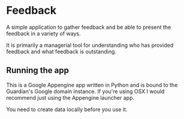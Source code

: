 # Feedback

A simple application to gather feedback and be able to present the feedback in a variety of ways.

It is primarily a managerial tool for understanding who has provided feedback and what feedback is outstanding.

## Running the app

This is a Google Appengine app written in Python and is bound to the Guardian's Google domain instance. If you're using OSX I would recommend just using the Appengine launcher app.

You need to create data locally before you use it.